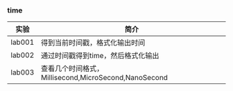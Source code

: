 ### time

|实验|简介|
|---|---|
|lab001|得到当前时间戳，格式化输出时间|
|lab002|通过时间戳得到time，然后格式化输出|
|lab003|查看几个时间格式，Millisecond,MicroSecond,NanoSecond|